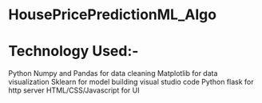 # HousePricePredictionML_Algo

# Technology Used:-

Python
Numpy and Pandas for data cleaning
Matplotlib for data visualization
Sklearn for model building
visual studio code
Python flask for http server
HTML/CSS/Javascript for UI
